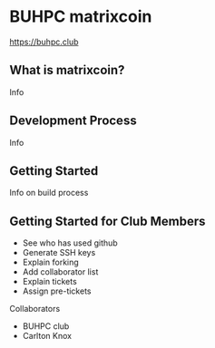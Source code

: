BUHPC matrixcoin 
================

https://buhpc.club


What is matrixcoin?
----------------

Info

Development Process
-------------------

Info

Getting Started
---------------

Info on build process

Getting Started for Club Members
--------------------------------
 - See who has used github
 - Generate SSH keys
 - Explain forking
 - Add collaborator list
 - Explain tickets
 - Assign pre-tickets

Collaborators
 - BUHPC club
 - Carlton Knox